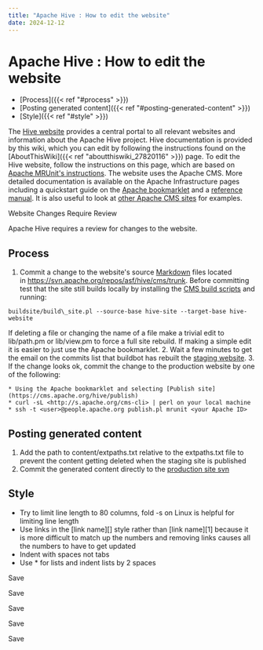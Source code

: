 ```yaml
---
title: "Apache Hive : How to edit the website"
date: 2024-12-12
---
```










# Apache Hive : How to edit the website







* [Process]({{< ref "#process" >}})
* [Posting generated content]({{< ref "#posting-generated-content" >}})
* [Style]({{< ref "#style" >}})




The [Hive website](http://hive.apache.org/) provides a central portal to all relevant websites and information about the Apache Hive project. Hive documentation is provided by this wiki, which you can edit by following the instructions found on the [AboutThisWiki]({{< ref "aboutthiswiki_27820116" >}}) page. To edit the Hive website, follow the instructions on this page, which are based on [Apache MRUnit's instructions](http://mrunit.apache.org/development/edit_website.html). The website uses the Apache CMS. More detailed documentation is available on the Apache Infrastructure pages including a quickstart guide on the [Apache bookmarklet](http://apache.org/dev/cms.html#usage) and a [reference manual](http://apache.org/dev/cmsref.html). It is also useful to look at [other Apache CMS sites](http://apache.org/dev/cmsadoption.html) for examples.

Website Changes Require Review

Apache Hive requires a review for changes to the website.

## Process

1. Commit a change to the website's source [Markdown](http://daringfireball.net/projects/markdown/syntax) files located in <https://svn.apache.org/repos/asf/hive/cms/trunk>. Before committing test that the site still builds locally by installing the [CMS build scripts](http://apache.org/dev/cmsref.html#local-build) and running:


```
buildsite/build\_site.pl --source-base hive-site --target-base hive-website

```
If deleting a file or changing the name of a file make a trivial edit to lib/path.pm or lib/view.pm to force a full site rebuild. If making a simple edit it is easier to just use the Apache bookmarklet.
2. Wait a few minutes to get the email on the commits list that buildbot has rebuilt the [staging website](http://hive.staging.apache.org/).
3. If the change looks ok, commit the change to the production website by one of the following:


	* Using the Apache bookmarklet and selecting [Publish site](https://cms.apache.org/hive/publish)
	* curl -sL <http://s.apache.org/cms-cli> | perl on your local machine
	* ssh -t <user>@people.apache.org publish.pl mrunit <your Apache ID>

## Posting generated content

1. Add the path to content/extpaths.txt relative to the extpaths.txt file to prevent the content getting deleted when the staging site is published
2. Commit the generated content directly to the [production site svn](https://svn.apache.org/repos/infra/websites/production/hive)

## Style

* Try to limit line length to 80 columns, fold -s <filename> on Linux is helpful for limiting line length
* Use links in the [link name][] style rather than [link name][1] because it is more difficult to match up the numbers and removing links causes all the numbers to have to get updated
* Indent with spaces not tabs
* Use * for lists and indent lists by 2 spaces

Save

Save

Save

Save

Save



 

 

